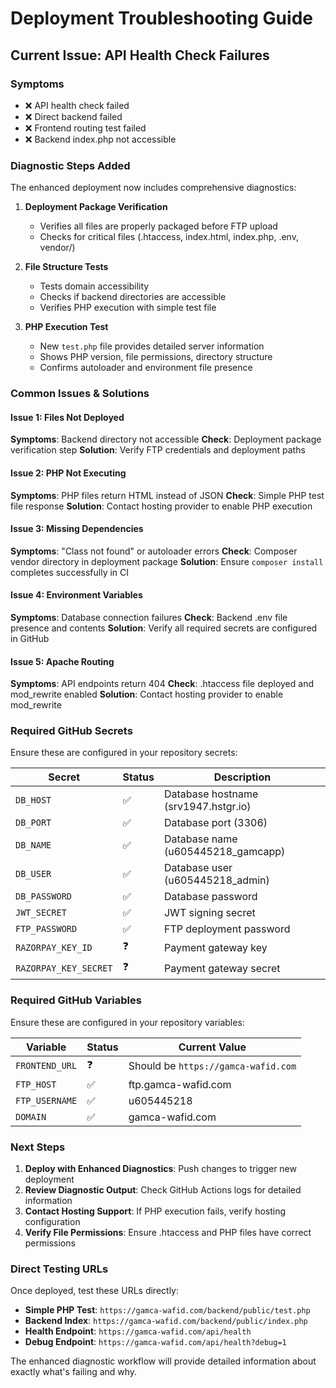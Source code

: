 # Deployment Troubleshooting Guide

## Current Issue: API Health Check Failures

### Symptoms
- ❌ API health check failed
- ❌ Direct backend failed  
- ❌ Frontend routing test failed
- ❌ Backend index.php not accessible

### Diagnostic Steps Added

The enhanced deployment now includes comprehensive diagnostics:

1. **Deployment Package Verification**
   - Verifies all files are properly packaged before FTP upload
   - Checks for critical files (.htaccess, index.html, index.php, .env, vendor/)

2. **File Structure Tests**
   - Tests domain accessibility
   - Checks if backend directories are accessible
   - Verifies PHP execution with simple test file

3. **PHP Execution Test**
   - New `test.php` file provides detailed server information
   - Shows PHP version, file permissions, directory structure
   - Confirms autoloader and environment file presence

### Common Issues & Solutions

#### Issue 1: Files Not Deployed
**Symptoms**: Backend directory not accessible
**Check**: Deployment package verification step
**Solution**: Verify FTP credentials and deployment paths

#### Issue 2: PHP Not Executing
**Symptoms**: PHP files return HTML instead of JSON
**Check**: Simple PHP test file response
**Solution**: Contact hosting provider to enable PHP execution

#### Issue 3: Missing Dependencies  
**Symptoms**: "Class not found" or autoloader errors
**Check**: Composer vendor directory in deployment package
**Solution**: Ensure `composer install` completes successfully in CI

#### Issue 4: Environment Variables
**Symptoms**: Database connection failures
**Check**: Backend .env file presence and contents
**Solution**: Verify all required secrets are configured in GitHub

#### Issue 5: Apache Routing
**Symptoms**: API endpoints return 404
**Check**: .htaccess file deployed and mod_rewrite enabled
**Solution**: Contact hosting provider to enable mod_rewrite

### Required GitHub Secrets

Ensure these are configured in your repository secrets:

| Secret | Status | Description |
|--------|--------|-------------|
| `DB_HOST` | ✅ | Database hostname (srv1947.hstgr.io) |
| `DB_PORT` | ✅ | Database port (3306) |
| `DB_NAME` | ✅ | Database name (u605445218_gamcapp) |
| `DB_USER` | ✅ | Database user (u605445218_admin) |
| `DB_PASSWORD` | ✅ | Database password |
| `JWT_SECRET` | ✅ | JWT signing secret |
| `FTP_PASSWORD` | ✅ | FTP deployment password |
| `RAZORPAY_KEY_ID` | ❓ | Payment gateway key |
| `RAZORPAY_KEY_SECRET` | ❓ | Payment gateway secret |

### Required GitHub Variables

Ensure these are configured in your repository variables:

| Variable | Status | Current Value |
|----------|--------|---------------|
| `FRONTEND_URL` | ❓ | Should be `https://gamca-wafid.com` |
| `FTP_HOST` | ✅ | ftp.gamca-wafid.com |
| `FTP_USERNAME` | ✅ | u605445218 |
| `DOMAIN` | ✅ | gamca-wafid.com |

### Next Steps

1. **Deploy with Enhanced Diagnostics**: Push changes to trigger new deployment
2. **Review Diagnostic Output**: Check GitHub Actions logs for detailed information
3. **Contact Hosting Support**: If PHP execution fails, verify hosting configuration
4. **Verify File Permissions**: Ensure .htaccess and PHP files have correct permissions

### Direct Testing URLs

Once deployed, test these URLs directly:

- **Simple PHP Test**: `https://gamca-wafid.com/backend/public/test.php`
- **Backend Index**: `https://gamca-wafid.com/backend/public/index.php`  
- **Health Endpoint**: `https://gamca-wafid.com/api/health`
- **Debug Endpoint**: `https://gamca-wafid.com/api/health?debug=1`

The enhanced diagnostic workflow will provide detailed information about exactly what's failing and why.